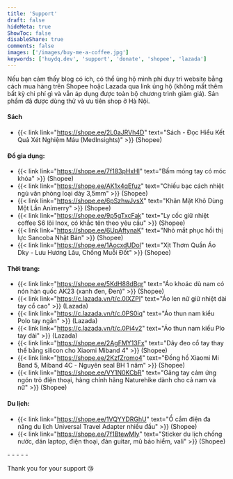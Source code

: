 ```yaml
---
title: 'Support'
draft: false
hideMeta: true
ShowToc: false
disableShare: true
comments: false
images: ['/images/buy-me-a-coffee.jpg']
keywords: ['huydq.dev', 'support', 'donate', 'shopee', 'lazada']
---
```


Nếu bạn cảm thấy blog có ích, có thể ủng hộ mình phí duy trì website bằng cách mua hàng trên Shopee hoặc Lazada qua link ủng hộ (không mất thêm bất kỳ chi phí gì và vẫn áp dụng được toàn bộ chương trình giảm giá). Sản phẩm đã được dùng thử và ưu tiên shop ở Hà Nội.

#### Sách

- {{< link link="https://shope.ee/2L0aJRVh4D" text="Sách - Đọc Hiểu Kết Quả Xét Nghiệm Máu (MedInsights)" >}} (Shopee)

#### Đồ gia dụng:

- {{< link link="https://shope.ee/7f183pHxHl" text="Bấm móng tay có móc khóa" >}} (Shopee)
- {{< link link="https://shope.ee/AK1x4qEfuz" text="Chiếu bạc cách nhiệt ngủ văn phòng loại dày 3,5mm" >}} (Shopee)
- {{< link link="https://shope.ee/6pSzhwJvsX" text="Khăn Mặt Khô Dùng Một Lần Animerry" >}} (Shopee)
- {{< link link="https://shope.ee/9p5gTxcFak" text="Ly cốc giữ nhiệt coffee S6 lõi Inox, có khắc tên theo yêu cầu" >}} (Shopee)
- {{< link link="https://shope.ee/6UpAftynaK" text="Nhỏ mắt phục hồi thị lực Sancoba Nhật Bản" >}} (Shopee)
- {{< link link="https://shope.ee/1AocxdUDoI" text="Xịt Thơm Quần Áo Dky - Lưu Hương Lâu, Chống Muỗi Đốt" >}} (Shopee)

#### Thời trang:

- {{< link link="https://shope.ee/5KdH88dBqr" text="Áo khoác dù nam có nón hàn quốc AK23 (xanh đen, Đen)" >}} (Shopee)
- {{< link link="https://c.lazada.vn/t/c.0lXZPl" text="Áo len nữ giữ nhiệt dài tay cổ cao" >}} (Lazada)
- {{< link link="https://c.lazada.vn/t/c.0PS0iq" text="Áo thun nam kiểu Polo tay ngắn" >}} (Lazada)
- {{< link link="https://c.lazada.vn/t/c.0Pi4v2" text="Áo thun nam kiểu Plo tay dài" >}} (Lazada)
- {{< link link="https://shope.ee/2AgFMY13Fx" text="Dây đeo cổ tay thay thế bằng silicon cho Xiaomi Miband 4" >}} (Shopee)
- {{< link link="https://shope.ee/2KzfZromo4" text="Đồng hồ Xiaomi Mi Band 5, Miband 4C - Nguyên seal BH 1 năm" >}} (Shopee)
- {{< link link="https://shope.ee/VY1N0KCbR" text="Găng tay cảm ứng ngón trỏ điện thoại, hàng chính hãng Naturehike dành cho cả nam và nữ" >}} (Shopee)

#### Du lịch:

- {{< link link="https://shope.ee/1VQYYDRGhU" text="Ổ cắm điện đa năng du lịch Universal Travel Adapter nhiều đầu" >}} (Shopee)
- {{< link link="https://shope.ee/7f1BtewMIy" text="Sticker du lịch chống nước, dán laptop, điện thoại, đàn guitar, mũ bảo hiểm, vali" >}} (Shopee)

-&nbsp;-&nbsp;-&nbsp;-&nbsp;-

Thank you for your support 😘

